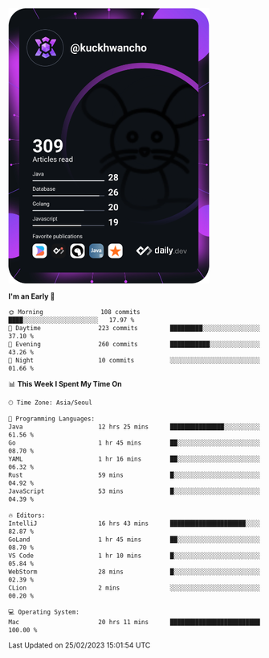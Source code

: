 <a href="https://app.daily.dev/kuckhwancho"><img src="https://github.com/kuckjwi0928/kuckjwi0928/blob/master/devcard.svg" width="400" alt="Kuckjwi Devcard"/></a>

<!--START_SECTION:waka-->
**I'm an Early 🐤** 

```text
🌞 Morning                108 commits         ████░░░░░░░░░░░░░░░░░░░░░   17.97 % 
🌆 Daytime                223 commits         █████████░░░░░░░░░░░░░░░░   37.10 % 
🌃 Evening                260 commits         ███████████░░░░░░░░░░░░░░   43.26 % 
🌙 Night                  10 commits          ░░░░░░░░░░░░░░░░░░░░░░░░░   01.66 % 
```


📊 **This Week I Spent My Time On** 

```text
🕑︎ Time Zone: Asia/Seoul

💬 Programming Languages: 
Java                     12 hrs 25 mins      ███████████████░░░░░░░░░░   61.56 % 
Go                       1 hr 45 mins        ██░░░░░░░░░░░░░░░░░░░░░░░   08.70 % 
YAML                     1 hr 16 mins        ██░░░░░░░░░░░░░░░░░░░░░░░   06.32 % 
Rust                     59 mins             █░░░░░░░░░░░░░░░░░░░░░░░░   04.92 % 
JavaScript               53 mins             █░░░░░░░░░░░░░░░░░░░░░░░░   04.39 % 

🔥 Editors: 
IntelliJ                 16 hrs 43 mins      █████████████████████░░░░   82.87 % 
GoLand                   1 hr 45 mins        ██░░░░░░░░░░░░░░░░░░░░░░░   08.70 % 
VS Code                  1 hr 10 mins        █░░░░░░░░░░░░░░░░░░░░░░░░   05.84 % 
WebStorm                 28 mins             █░░░░░░░░░░░░░░░░░░░░░░░░   02.39 % 
CLion                    2 mins              ░░░░░░░░░░░░░░░░░░░░░░░░░   00.20 % 

💻 Operating System: 
Mac                      20 hrs 11 mins      █████████████████████████   100.00 % 
```


 Last Updated on 25/02/2023 15:01:54 UTC
<!--END_SECTION:waka-->
